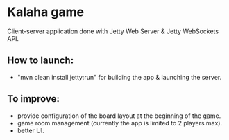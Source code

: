 # Kalaha game
Client-server application done with Jetty Web Server & Jetty WebSockets API.

## How to launch:
- "mvn clean install jetty:run" for building the app & launching the server.

## To improve:
- provide configuration of the board layout at the beginning of the game.
- game room management (currently the app is limited to 2 players max).
- better UI.
